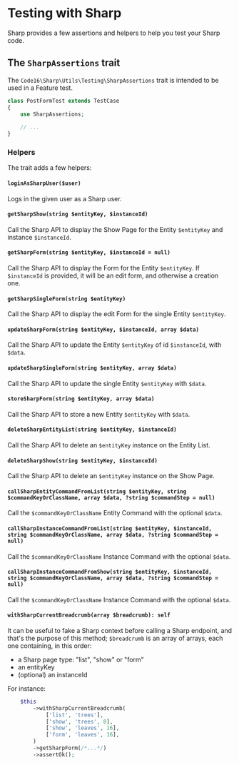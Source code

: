 # Testing with Sharp

Sharp provides a few assertions and helpers to help you test your Sharp code.

## The `SharpAssertions` trait

The `Code16\Sharp\Utils\Testing\SharpAssertions` trait is intended to be used in a Feature test.

```php
class PostFormTest extends TestCase
{
    use SharpAssertions;
    
    // ...
}
```

### Helpers

The trait adds a few helpers:

#### `loginAsSharpUser($user)`

Logs in the given user as a Sharp user.

#### `getSharpShow(string $entityKey, $instanceId)`

Call the Sharp API to display the Show Page for the Entity `$entityKey` and instance `$instanceId`.

#### `getSharpForm(string $entityKey, $instanceId = null)`

Call the Sharp API to display the Form for the Entity `$entityKey`. If `$instanceId` is provided, it will be an edit form, and otherwise a creation one.

#### `getSharpSingleForm(string $entityKey)`

Call the Sharp API to display the edit Form for the single Entity `$entityKey`.

#### `updateSharpForm(string $entityKey, $instanceId, array $data)`

Call the Sharp API to update the Entity `$entityKey` of id `$instanceId`, with `$data`.

#### `updateSharpSingleForm(string $entityKey, array $data)`

Call the Sharp API to update the single Entity `$entityKey` with `$data`.

#### `storeSharpForm(string $entityKey, array $data)`

Call the Sharp API to store a new Entity `$entityKey` with `$data`.

#### `deleteSharpEntityList(string $entityKey, $instanceId)`

Call the Sharp API to delete an `$entityKey` instance on the Entity List.

#### `deleteSharpShow(string $entityKey, $instanceId)`

Call the Sharp API to delete an `$entityKey` instance on the Show Page.

#### `callSharpEntityCommandFromList(string $entityKey, string $commandKeyOrClassName, array $data, ?string $commandStep = null)`

Call the `$commandKeyOrClassName` Entity Command with the optional `$data`.

#### `callSharpInstanceCommandFromList(string $entityKey, $instanceId, string $commandKeyOrClassName, array $data, ?string $commandStep = null)`

Call the `$commandKeyOrClassName` Instance Command with the optional `$data`.

#### `callSharpInstanceCommandFromShow(string $entityKey, $instanceId, string $commandKeyOrClassName, array $data, ?string $commandStep = null)`

Call the `$commandKeyOrClassName` Instance Command with the optional `$data`.

#### `withSharpCurrentBreadcrumb(array $breadcrumb): self`

It can be useful to fake a Sharp context before calling a Sharp endpoint, and that's the purpose of this method;  `$breadcrumb` is an array of arrays, each one containing, in this order:
 - a Sharp page type: "list", "show" or "form"
- an entityKey
- (optional) an instanceId

For instance:

```php
    $this
        ->withSharpCurrentBreadcrumb(
            ['list', 'trees'],
            ['show', 'trees', 8],
            ['show', 'leaves', 16],
            ['form', 'leaves', 16],
        )
        ->getSharpForm(/*...*/)
        ->assertOk();
```
